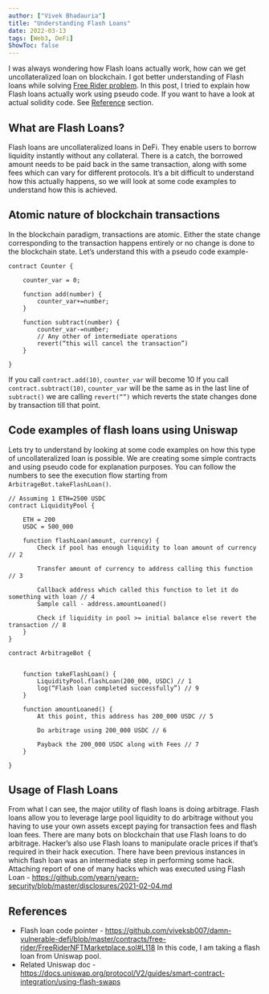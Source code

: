 ```yaml
---
author: ["Vivek Bhadauria"]
title: "Understanding Flash Loans"
date: 2022-03-13
tags: [Web3, DeFi]
ShowToc: false
---
```


I was always wondering how Flash loans actually work, how can we get uncollateralized loan on blockchain. I got better understanding of Flash loans while solving [Free Rider problem](https://www.damnvulnerabledefi.xyz/challenges/10.html). In this post, I tried to explain how Flash loans actually work using pseudo code. If you want to have a look at actual solidity code. See [Reference](#references) section.

## What are Flash Loans?
Flash loans are uncollateralized loans in DeFi. They enable users to borrow liquidity instantly without any collateral. There is a catch, the borrowed amount needs to be paid back in the same transaction, along with some fees which can vary for different protocols. It’s a bit difficult to understand how this actually happens, so we will look at some code examples to understand how this is achieved.

## Atomic nature of blockchain transactions
In the blockchain paradigm, transactions are atomic. Either the state change corresponding to the transaction happens entirely or no change is done to the blockchain state. Let’s understand this with a pseudo code example-

```
contract Counter {

    counter_var = 0;	

    function add(number) {
        counter_var+=number;
    }

    function subtract(number) {
        counter_var-=number;
        // Any other of intermediate operations
        revert(“this will cancel the transaction”)
    }

}
```

If you call `contract.add(10)`, `counter_var` will become 10
If you call `contract.subtract(10)`, `counter_var` will be the same as in the last line of `subtract()` we are calling `revert(“”)` which reverts the state changes done by transaction till that point.

## Code examples of flash loans using Uniswap
Lets try to understand by looking at some code examples on how this type of uncollateralized loan is possible. We are creating some simple contracts and using pseudo code for explanation purposes. You can follow the numbers to see the execution flow starting from `ArbitrageBot.takeFlashLoan()`.

```
// Assuming 1 ETH=2500 USDC
contract LiquidityPool {

    ETH = 200
    USDC = 500_000

    function flashLoan(amount, currency) {
        Check if pool has enough liquidity to loan amount of currency // 2

        Transfer amount of currency to address calling this function // 3

        Callback address which called this function to let it do something with loan // 4
        Sample call - address.amountLoaned()

        Check if liquidity in pool >= initial balance else revert the transaction // 8
    }
}

contract ArbitrageBot {
	

    function takeFlashLoan() {
        LiquidityPool.flashLoan(200_000, USDC) // 1
        log(“Flash loan completed successfully”) // 9
    }

    function amountLoaned() {
        At this point, this address has 200_000 USDC // 5

        Do arbitrage using 200_000 USDC // 6

        Payback the 200_000 USDC along with Fees // 7
    }

}

```

## Usage of Flash Loans
From what I can see, the major utility of flash loans is doing arbitrage. Flash loans allow you to leverage large pool liquidity to do arbitrage without you having to use your own assets except paying for transaction fees and flash loan fees.
There are many bots on blockchain that use Flash loans to do arbitrage. Hacker’s also use Flash loans to manipulate oracle prices if that’s required in their hack execution. There have been previous instances in which flash loan was an intermediate step in performing some hack.
Attaching report of one of many hacks which was executed using Flash Loan - <https://github.com/yearn/yearn-security/blob/master/disclosures/2021-02-04.md>

## References
- Flash loan code pointer - <https://github.com/viveksb007/damn-vulnerable-defi/blob/master/contracts/free-rider/FreeRiderNFTMarketplace.sol#L118>
In this code, I am taking a flash loan from Uniswap pool. 
- Related Uniswap doc - <https://docs.uniswap.org/protocol/V2/guides/smart-contract-integration/using-flash-swaps>

 